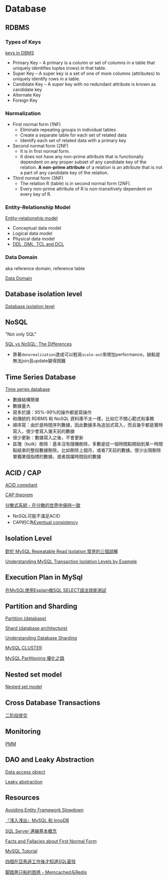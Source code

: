 # Database

## RDBMS

### Types of Keys

[keys in DBMS](https://beginnersbook.com/2015/04/keys-in-dbms/)

- Primary Key – A primary is a column or set of columns in a table that uniquely identifies tuples (rows) in that table.
- Super Key – A super key is a set of one of more columns (attributes) to uniquely identify rows in a table.
- Candidate Key – A super key with no redundant attribute is known as candidate key
- Alternate Key
- Foreign Key

### Normalization

- First normal form (1NF)
  - Eliminate repeating groups in individual tables
  - Create a separate table for each set of related data
  - Identify each set of related data with a primary key
- Second normal form (2NF)
  - It is in first normal form.
  - It does not have any non-prime attribute that is functionally dependent on any proper subset of any candidate key of the relation. **A non-prime attribute** of a relation is an attribute that is not a part of any candidate key of the relation.
- Third normal form (3NF)
  - The relation R (table) is in second normal form (2NF).
  - Every non-prime attribute of R is non-transitively dependent on every key of R.

### Entity-Relationship Model

[Entity–relationship model](https://en.wikipedia.org/wiki/Entity%E2%80%93relationship_model)

- Conceptual data model
- Logical data model
- Physical data model
- [DDL, DML, TCL and DCL](https://www.geeksforgeeks.org/sql-ddl-dml-tcl-dcl/)

### Data Domain

aka reference domain, reference table

[Data Domain](https://en.wikipedia.org/wiki/Data_domain)

## Database isolation level

[Database isolation level](https://www.facebook.com/groups/616369245163622/permalink/2096040563863142/)

## NoSQL

"Not only SQL"

[SQL vs NoSQL: The Differences](https://www.kshuang.xyz/doku.php/database:sql_vs_nosql)

- 靠著`denormalization`達成可以輕易`scale-out`來增加performance，缺點是無法join且update變得困難

## Time Series Database

[Time series database](https://en.wikipedia.org/wiki/Time_series_database)

- 數據結構簡單
- 數據量大
- 寫多於讀：95%-99%的操作都是寫操作
- 和傳統的 RDBMS 和 NoSQL 資料庫不太一樣，比如它不關心範式和事務
- 順序寫：由於是時間序列數據，因此數據多為追加式寫入，而且幾乎都是實時寫入，很少會寫入幾天前的數據
- 很少更新：數據寫入之後，不會更新
- 區塊（bulk）刪除：基本沒有隨機刪除，多數是從一個時間點開始到某一時間點結束的整段數據刪除。比如刪除上個月，或者7天前的數據。很少出現刪除單獨某個指標的數據，或者跳躍時間段的數據

## ACID / CAP

[ACID compliant](https://zh.wikipedia.org/wiki/ACID)

[CAP theorem](https://zh.wikipedia.org/wiki/CAP%E5%AE%9A%E7%90%86)

[分散式系統 - 在分散的世界中保持一致](https://ithelp.ithome.com.tw/users/20121042/ironman/2792)

- NoSQL可能不滿足ACID
- CAP的C為[Eventual consistency](https://en.wikipedia.org/wiki/Eventual_consistency)

## Isolation Level

[對於 MySQL Repeatable Read Isolation 常見的三個誤解](https://medium.com/@chester.yw.chu/%E5%B0%8D%E6%96%BC-mysql-repeatable-read-isolation-%E5%B8%B8%E8%A6%8B%E7%9A%84%E4%B8%89%E5%80%8B%E8%AA%A4%E8%A7%A3-7a9afbac65af)

[Understanding MySQL Transaction Isolation Levels by Example](https://medium.com/analytics-vidhya/understanding-mysql-transaction-isolation-levels-by-example-1d56fce66b3d)

## Execution Plan in MySql

[在MySQL使用Explain做SQL SELECT語法效能測試](http://blog.kejyun.com/2012/12/Using-EXPLAIN-SQL-To-Analysis-Efficient-On-MySQL.html)

## Partition and Sharding

[Partition (database)](https://en.wikipedia.org/wiki/Partition_(database))

[Shard (database architecture)](https://en.wikipedia.org/wiki/Shard_(database_architecture))

[Understanding Database Sharding](https://www.digitalocean.com/community/tutorials/understanding-database-sharding)

[MySQL CLUSTER](https://www.mysql.com/products/cluster/mysql-cluster-datasheet.pdf)

[MySQL Partitioning 優化之路](https://medium.com/17media-tech/mysql-partitioning-%E5%84%AA%E5%8C%96%E4%B9%8B%E8%B7%AF-fd8e8480789b)

## Nested set model

[Nested set model](https://en.wikipedia.org/wiki/Nested_set_model)

## Cross Database Transactions

[二阶段提交](https://blog.csdn.net/lengxiao1993/article/details/88290514)

## Monitoring

[PMM](https://www.percona.com/doc/percona-monitoring-and-management/2.x/index.html)

## DAO and Leaky Abstraction

[Data access object](https://en.wikipedia.org/wiki/Data_access_object)

[Leaky abstraction](https://en.wikipedia.org/wiki/Leaky_abstraction)

## Resources

[Avoiding Entity Framework Slowdown](https://visualstudiomagazine.com/blogs/tool-tracker/2018/02/avoiding-ef-slowdown.aspx)

[『浅入浅出』MySQL 和 InnoDB](https://draveness.me/mysql-innodb)

[SQL Server 連線基本概念](http://timonshuang-volley.blogspot.com/2010/01/sql-server.html)

[Facts and Fallacies about First Normal Form](https://www.red-gate.com/simple-talk/sql/learn-sql-server/facts-and-fallacies-about-first-normal-form/)

[MySQL Tutorial](https://www.mysqltutorial.org/)

[四個在亞馬遜工作後才知道SQL密技](https://medium.com/@henryfeng/%E5%9B%9B%E5%80%8B%E5%9C%A8%E4%BA%9E%E9%A6%AC%E9%81%9C%E5%B7%A5%E4%BD%9C%E5%BE%8C%E6%89%8D%E7%9F%A5%E9%81%93sql%E5%AF%86%E6%8A%80-e79c9c5912f5)

[脚踏两只船的困惑 - Memcached与Redis](https://zhuanlan.zhihu.com/p/34069821?fbclid=IwAR1wuQ7B-35x-gm3Tl4XC9VN6TcICBegv5QHMFBdvXhTnzZCKBKgdPmwF5Y)
